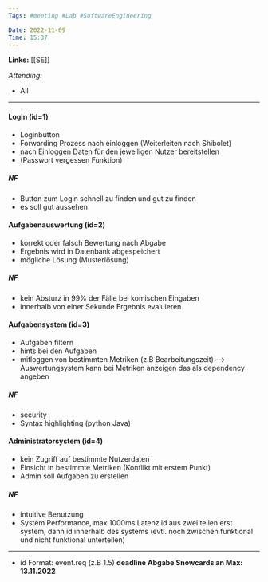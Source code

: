 ```yaml
---
Tags: #meeting #Lab #SoftwareEngineering 

Date: 2022-11-09
Time: 15:37
---
```


**Links:**  [[SE]]

*Attending:* 
- All 

---
#### Login (id=1) 
- Loginbutton
- Forwarding Prozess nach einloggen (Weiterleiten nach Shibolet) 
- nach Einloggen Daten für den jeweiligen Nutzer bereitstellen 
- (Passwort vergessen Funktion) 
##### NF
- Button zum Login schnell zu finden und gut zu finden
- es soll gut aussehen 

#### Aufgabenauswertung (id=2) 
- korrekt oder falsch Bewertung nach Abgabe 
- Ergebnis wird in Datenbank abgespeichert 
- mögliche Lösung (Musterlösung) 
##### NF
- kein Absturz in 99% der Fälle bei komischen Eingaben 
- innerhalb von einer Sekunde Ergebnis evaluieren 

#### Aufgabensystem (id=3) 
- Aufgaben filtern 
- hints bei den Aufgaben 
- mitloggen von bestimmten Metriken (z.B Bearbeitungszeit) --> Auswertungsystem kann bei Metriken anzeigen das als dependency angeben 
##### NF
- security 
- Syntax highlighting (python Java)

#### Administratorsystem (id=4) 
- kein Zugriff auf bestimmte Nutzerdaten
- Einsicht in bestimmte Metriken (Konflikt mit erstem Punkt) 
- Admin soll Aufgaben zu erstellen 
##### NF
- intuitive Benutzung 
- System Performance, max 1000ms Latenz id aus zwei teilen erst system, dann id innerhalb des systems (evtl. noch zwischen funktional und nicht funktional unterteilen)

---

- id Format: event.req (z.B 1.5)
**deadline Abgabe Snowcards an Max: 13.11.2022**
